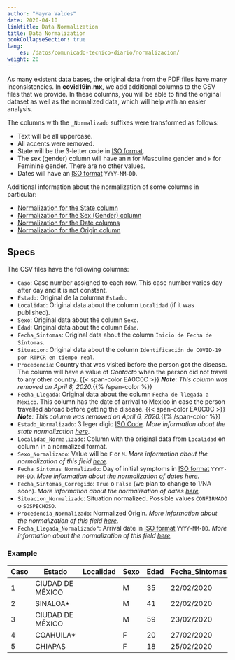 ```yaml
---
author: "Mayra Valdes"
date: 2020-04-10
linktitle: Data Normalization
title: Data Normalization
bookCollapseSection: true
lang:
    es: /datos/comunicado-tecnico-diario/normalizacion/
weight: 20
---
```


As many existent data bases, the original data from the PDF files have many inconsistencies. In **covid19in.mx**, we add additional columns to the CSV files that we provide. In these columns, you will be able to find the original dataset as well as the normalized data, which will help with an easier analysis.

The columns with the `_Normalizado` suffixes were transformed as follows:

* Text will be all uppercase.
* All accents were removed.
* State will be the 3-letter code in [ISO format](https://www.iso.org/obp/ui/#iso:code:3166:MX).
* The sex (gender) column will have an `M` for Masculine gender and `F` for Feminine gender. There are no other values.
* Dates will have an [ISO format](https://www.iso.org/iso-8601-date-and-time-format.html) `YYYY-MM-DD`.

Additional information about the normalization of some columns in particular:

* [Normalization for the State column](/en/data/cases-tables/normalization/state/)
* [Normalization for the Sex (Gender) column](/en/data/cases-tables/normalization/gender/)
* [Normalization for the Date columns](/en/data/cases-tables/normalization/date/)
* [Normalization for the Origin column](/en/data/cases-tables/normalization/origin/)

## Specs
The CSV files have the following columns:

- `Caso`: Case number assigned to each row. This case number varies day after day and it is not constant.
- `Estado`: Original de la columna `Estado`.
- `Localidad`: Original data about the column `Localidad` (if it was published).
- `Sexo`: Original data about the column `Sexo`.
- `Edad`: Original data about the column `Edad`.
- `Fecha_Sintomas`: Original data about the column `Inicio de Fecha de Síntomas`.
- `Situacion`: Original data about the column `Identificación de COVID-19 por RTPCR en tiempo real`.
- `Procedencia`: Country that was visited before the person got the disease. The column will have a value of _Contacto_ when the person did not travel to any other country. {{< span-color EA0C0C >}} <em><strong>Note</strong>: This column was removed on April 8, 2020.</em>{{% /span-color %}}
- `Fecha_Llegada`: Original data about the column `Fecha de llegada a México`. This column has the date of arrival to Mexico in case the person travelled abroad before getting the disease. {{< span-color EA0C0C >}} <em><strong>Note</strong>: This column was removed on April 6, 2020.</em>{{% /span-color %}}
- `Estado_Normalizado`: 3 leger digic [ISO Code](https://www.iso.org/obp/ui/#iso:code:3166:MX). _More information about the state normalization [here](/docs/datos/tablas-casos/normalizacion/estado/)._
- `Localidad_Normalizado`: Column with the original data from `Localidad` en column in a normalized format.
- `Sexo_Normalizado`: Value will be `F` or `M`. _More information about the normalization of this field [here](/docs/datos/tablas-casos/normalizacion/genero/)._
- `Fecha_Sintomas_Normalizado`: Day of initial symptoms in [ISO format](https://www.iso.org/iso-8601-date-and-time-format.html) `YYYY-MM-DD`. _More information about the normalization of dates [here](/docs/datos/tablas-casos/normalizacion/fecha/)._
- `Fecha_Sintomas_Corregido`: `True` o `False` (we plan to change to 1/NA soon). _More information about the normalization of dates [here](/docs/datos/tablas-casos/normalizacion/fecha/)._
- `Situacion_Normalizado`: Situation normalized. Possible values `CONFIRMADO` o `SOSPECHOSO`.
- `Procedencia_Normalizado`: Normalized Origin. _More information about the normalization of this field [here](/docs/datos/tablas-casos/normalizacion/procedencia/)._
- `Fecha_Llegada_Normalizado"`: Arrival date in [ISO format](https://www.iso.org/iso-8601-date-and-time-format.html) `YYYY-MM-DD`. _More information about the normalization of this field [here](/docs/datos/tablas-casos/normalizacion/fecha/)._

### Example

| Caso | Estado           | Localidad | Sexo | Edad | Fecha_Sintomas | Situacion  | Procedencia    | Fecha_Llegada | Estado_Normalizado | Localidad_Normalizado | Sexo_Normalizado | Fecha_Sintomas_Normalizado | Fecha_Sintomas_Corregido | Situacion_Normalizado | Procedencia_Normalizado | Fecha_Llegada_Normalizado |
|------|------------------|-----------|------|------|----------------|------------|----------------|---------------|--------------------|-----------------------|------------------|----------------------------|--------------------------|-----------------------|-------------------------|---------------------------|
| 1    | CIUDAD DE MÉXICO |           | M    | 35   | 22/02/2020     | confirmado | Italia         | 22/02/2020    | CMX                |                       | M                | 2020-02-22                 | False                    | CONFIRMADO            | ITALIA                  | 2020-02-22                |
| 2    | SINALOA*         |           | M    | 41   | 22/02/2020     | confirmado | Italia         | 21/02/2020    | SIN                |                       | M                | 2020-02-22                 | False                    | CONFIRMADO            | ITALIA                  | 2020-02-21                |
| 3    | CIUDAD DE MÉXICO |           | M    | 59   | 23/02/2020     | confirmado | Italia         | 22/02/2020    | CMX                |                       | M                | 2020-02-23                 | False                    | CONFIRMADO            | ITALIA                  | 2020-02-22                |
| 4    | COAHUILA*        |           | F    | 20   | 27/02/2020     | confirmado | Italia         | 25/02/2020    | COA                |                       | F                | 2020-02-27                 | False                    | CONFIRMADO            | ITALIA                  | 2020-02-25                |
| 5    | CHIAPAS          |           | F    | 18   | 25/02/2020     | confirmado | Italia         | 25/02/2020    | CHP                |                       | F                | 2020-02-25                 | False                    | CONFIRMADO            | ITALIA                  | 2020-02-25                |

